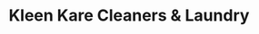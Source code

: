 ---
title: "Kleen Kare Cleaners & Laundry"
url: /west-columbia/kleen-kare-cleaners-und-laundry/
shop: Wäscherei
---